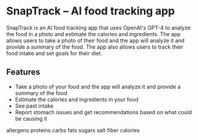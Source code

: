 # SnapTrack – AI food tracking app

SnapTrack is an AI food tracking app that uses OpenAI's GPT-4 to analyze the food in a photo and estimate the calories and ingredients. The app allows users to take a photo of their food and the app will analyze it and provide a summary of the food. The app also allows users to track their food intake and set goals for their diet.

## Features
- Take a photo of your food and the app will analyze it and provide a summary of the food
- Estimate the calories and ingredients in your food
- See past intake
- Report stomach issues and get recommendations based on what could be causing it




allergens
proteins
carbs
fats
sugars
salt
fiber
calories
